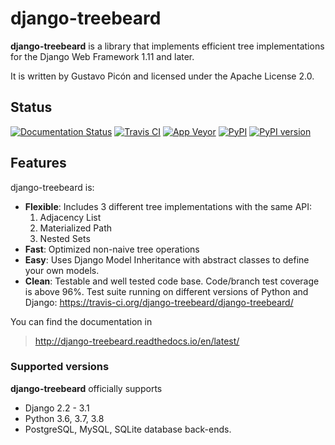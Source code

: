 # django-treebeard

**django-treebeard** is a library that implements efficient tree
implementations for the Django Web Framework 1.11 and later.

It is written by Gustavo Picón and licensed under the Apache License
2.0.

## Status

[![Documentation Status](https://readthedocs.org/projects/django-treebeard/badge/?version=latest)](https://django-treebeard.readthedocs.io/en/latest/?badge=latest)
[![Travis CI](https://travis-ci.org/django-treebeard/django-treebeard.svg?branch=master)](https://travis-ci.org/django-treebeard/django-treebeard)
[![App Veyor](https://ci.appveyor.com/api/projects/status/mwbf062v68lhw05c?svg=true)](https://ci.appveyor.com/project/mvantellingen/django-treebeard)
[![PyPI](https://img.shields.io/pypi/pyversions/django-treebeard.svg)]()
[![PyPI version](https://img.shields.io/pypi/v/django-treebeard.svg)](https://https://pypi.python.org/pypi/django-treebeard)


## Features

django-treebeard is:

-   **Flexible**: Includes 3 different tree implementations with the
    same API:
    1.  Adjacency List
    2.  Materialized Path
    3.  Nested Sets
-   **Fast**: Optimized non-naive tree operations
-   **Easy**: Uses Django Model Inheritance with abstract classes to
    define your own models.
-   **Clean**: Testable and well tested code base. Code/branch test
    coverage is above 96%. Test suite running on different versions of
    Python and Django:
    <https://travis-ci.org/django-treebeard/django-treebeard/>

You can find the documentation in

> <http://django-treebeard.readthedocs.io/en/latest/>

### Supported versions

**django-treebeard** officially supports

-   Django 2.2 - 3.1
-   Python 3.6, 3.7, 3.8
-   PostgreSQL, MySQL, SQLite database back-ends.
